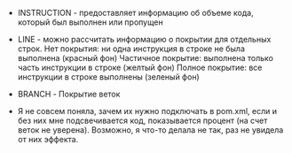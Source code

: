 * INSTRUCTION - предоставляет информацию об объеме кода, который был выполнен или пропущен
* LINE - можно рассчитать информацию о покрытии для отдельных строк. 
Нет покрытия: ни одна инструкция в строке не была выполнена (красный фон)
Частичное покрытие: выполнена только часть инструкции в строке (желтый фон)
Полное покрытие: все инструкции в строке выполнены (зеленый фон)
* BRANCH - Покрытие веток

* Я не совсем поняла, зачем их нужно подключать в pom.xml, если и без них мне подсвечивается код, показывается процент (на счет веток не уверена). Возможно, я что-то делала не так, раз не увидела от них эффекта.